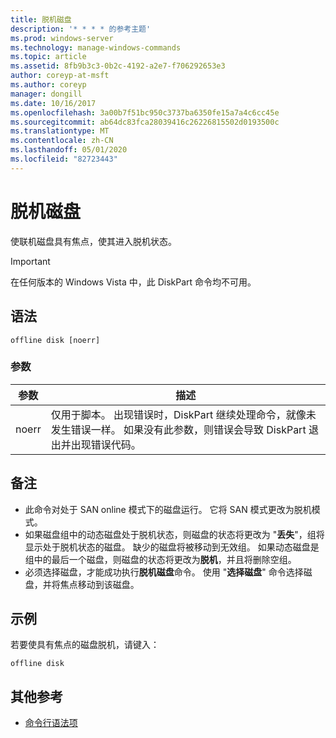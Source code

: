 ```yaml
---
title: 脱机磁盘
description: '* * * * 的参考主题'
ms.prod: windows-server
ms.technology: manage-windows-commands
ms.topic: article
ms.assetid: 8fb9b3c3-0b2c-4192-a2e7-f706292653e3
author: coreyp-at-msft
ms.author: coreyp
manager: dongill
ms.date: 10/16/2017
ms.openlocfilehash: 3a00b7f51bc950c3737ba6350fe15a7a4c6cc45e
ms.sourcegitcommit: ab64dc83fca28039416c26226815502d0193500c
ms.translationtype: MT
ms.contentlocale: zh-CN
ms.lasthandoff: 05/01/2020
ms.locfileid: "82723443"
---
```

# <a name="offline-disk"></a>脱机磁盘



使联机磁盘具有焦点，使其进入脱机状态。

> [!IMPORTANT]
> 在任何版本的 Windows Vista 中，此 DiskPart 命令均不可用。

## <a name="syntax"></a>语法

```
offline disk [noerr]
```

### <a name="parameters"></a>参数

|参数|描述|
|---------|-----------|
|noerr|仅用于脚本。 出现错误时，DiskPart 继续处理命令，就像未发生错误一样。 如果没有此参数，则错误会导致 DiskPart 退出并出现错误代码。|

## <a name="remarks"></a>备注

-   此命令对处于 SAN online 模式下的磁盘运行。 它将 SAN 模式更改为脱机模式。
-   如果磁盘组中的动态磁盘处于脱机状态，则磁盘的状态将更改为 "**丢失**"，组将显示处于脱机状态的磁盘。 缺少的磁盘将被移动到无效组。 如果动态磁盘是组中的最后一个磁盘，则磁盘的状态将更改为**脱机**，并且将删除空组。
-   必须选择磁盘，才能成功执行**脱机磁盘**命令。 使用 "**选择磁盘**" 命令选择磁盘，并将焦点移动到该磁盘。

## <a name="examples"></a>示例

若要使具有焦点的磁盘脱机，请键入：
```
offline disk
```

## <a name="additional-references"></a>其他参考

- [命令行语法项](command-line-syntax-key.md)

